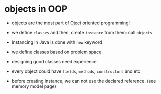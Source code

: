 # objects in OOP

+ objects are the most part of Oject oriented programming!
+ we define `classes` and then, create `instance` from them: call `objects`
+ instancing in Java is done with `new` keyword
+ we define classes based on problem space.
+ designing good classes need experience
+ every object could have `fields`,  `methods`,  `constructors` and etc

+ before creating instance, we can not use the declared reference. (see memory model page)
